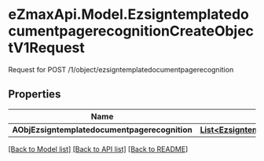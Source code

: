 # eZmaxApi.Model.EzsigntemplatedocumentpagerecognitionCreateObjectV1Request
Request for POST /1/object/ezsigntemplatedocumentpagerecognition

## Properties

Name | Type | Description | Notes
------------ | ------------- | ------------- | -------------
**AObjEzsigntemplatedocumentpagerecognition** | [**List&lt;EzsigntemplatedocumentpagerecognitionRequestCompound&gt;**](EzsigntemplatedocumentpagerecognitionRequestCompound.md) |  | 

[[Back to Model list]](../README.md#documentation-for-models) [[Back to API list]](../README.md#documentation-for-api-endpoints) [[Back to README]](../README.md)

